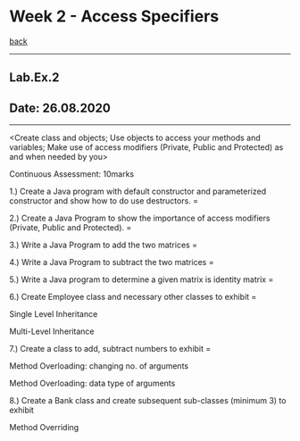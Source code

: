 # Week 2 - Access Specifiers

[back](~)

---

## Lab.Ex.2

## Date: 26.08.2020

---

<Create class and objects; Use objects to access your methods and variables; Make use of access modifiers (Private, Public and Protected) as and when needed by you>

Continuous Assessment: 10marks

1.) Create a Java program with default constructor and parameterized
constructor
 and show how to do use destructors. =

2.) Create a Java Program to show the importance of access modifiers (Private,
Public and Protected). =

3.) Write a Java Program to add the two matrices =

4.) Write a Java Program to subtract the two matrices =

5.) Write a Java program to determine a given matrix is identity matrix =

6.) Create Employee class and necessary other classes to exhibit =

Single Level Inheritance

Multi-Level Inheritance

7.) Create a class to add, subtract numbers to exhibit =

Method Overloading: changing no. of arguments

Method Overloading: data type of arguments

8.) Create a Bank class and create subsequent sub-classes (minimum 3) to exhibit

Method Overriding